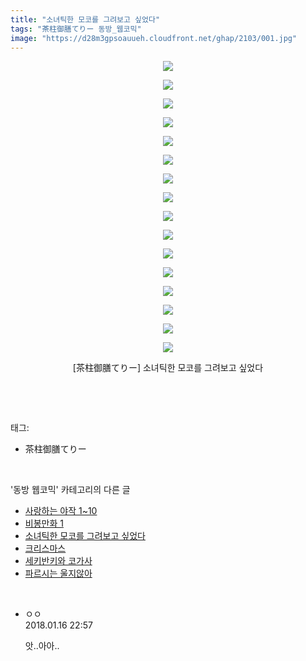 ```yaml
---
title: "소녀틱한 모코를 그려보고 싶었다"
tags: "茶柱御膳てりー 동방_웹코믹"
image: "https://d28m3gpsoauueh.cloudfront.net/ghap/2103/001.jpg"
---
```

<div class="article">
<p style="text-align: center; clear: none; float: none;"><img src="{{ site.imgserver4 }}/ghap/2103/001.jpg"/></p>
<p style="text-align: center; clear: none; float: none;"><img src="{{ site.imgserver4 }}/ghap/2103/002.jpg"/></p>
<p style="text-align: center; clear: none; float: none;"><img src="{{ site.imgserver4 }}/ghap/2103/003.jpg"/></p>
<p style="text-align: center; clear: none; float: none;"><img src="{{ site.imgserver4 }}/ghap/2103/004.jpg"/></p>
<p style="text-align: center; clear: none; float: none;"><img src="{{ site.imgserver4 }}/ghap/2103/005.jpg"/></p>
<p style="text-align: center; clear: none; float: none;"><img src="{{ site.imgserver4 }}/ghap/2103/006.jpg"/></p>
<p style="text-align: center; clear: none; float: none;"><img src="{{ site.imgserver4 }}/ghap/2103/007.jpg"/></p>
<p style="text-align: center; clear: none; float: none;"><img src="{{ site.imgserver4 }}/ghap/2103/008.jpg"/></p>
<p style="text-align: center; clear: none; float: none;"><img src="{{ site.imgserver4 }}/ghap/2103/009.jpg"/></p>
<p style="text-align: center; clear: none; float: none;"><img src="{{ site.imgserver4 }}/ghap/2103/010.jpg"/></p>
<p style="text-align: center; clear: none; float: none;"><img src="{{ site.imgserver4 }}/ghap/2103/011.jpg"/></p>
<p style="text-align: center; clear: none; float: none;"><img src="{{ site.imgserver4 }}/ghap/2103/012.jpg"/></p>
<p style="text-align: center; clear: none; float: none;"><img src="{{ site.imgserver4 }}/ghap/2103/013.jpg"/></p>
<p style="text-align: center; clear: none; float: none;"><img src="{{ site.imgserver4 }}/ghap/2103/014.jpg"/></p>
<p style="text-align: center; clear: none; float: none;"><img src="{{ site.imgserver4 }}/ghap/2103/015.jpg"/></p>
<p style="text-align: center; clear: none; float: none;"><img src="{{ site.imgserver4 }}/ghap/2103/016.jpg"/></p>
<p style="text-align: center; clear: none; float: none;">[茶柱御膳てりー] 소녀틱한 모코를 그려보고 싶었다</p>
<p><br/></p>
</div><br/>
<div class="tagTrail">
<p>태그: </p>
<ul>
<li>茶柱御膳てりー</li>
</ul>
</div><br/>
<div class="another">
<p>'동방 웹코믹' 카테고리의 다른 글</p>
<ul>
<li><a href="/ghap_2131">사랑하는 야작 1~10</a></li>
<li><a href="/ghap_2107">비봉만화 1</a></li>
<li><a href="/ghap_2103">소녀틱한 모코를 그려보고 싶었다</a></li>
<li><a href="/ghap_2098">크리스마스</a></li>
<li><a href="/ghap_2092">세키반키와 코가사</a></li>
<li><a href="/ghap_2079">파르시는 울지않아</a></li>
</ul>
</div><br/>
<div class="cb_module cb_fluid">
<div class="cb_wrt cb_profile">
<div class="comment">
<ul>
<li class="cb_thumb_off" id="comment15175912">
<div class="cb_comment_area">
<div class="cb_info_area">
<div class="cb_section">
<span class="cb_nick_name">ㅇㅇ</span>
</div>
<div class="cb_section">
<span class="cb_date">2018.01.16 22:57 </span>
</div>
</div>
<div class="cb_dsc_comment">
<p class="cb_dsc">
											앗..아아..
										</p>
</div>
</div></li>
</ul>
</div>
</div><!-- commentList close -->
</div><br/>

